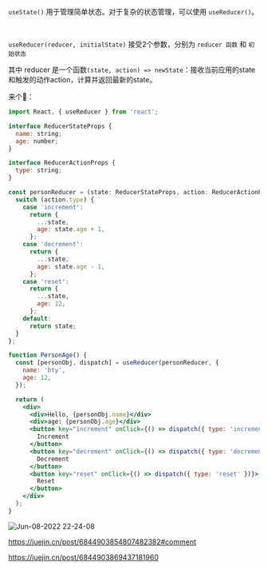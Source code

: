 `useState()` 用于管理简单状态。对于复杂的状态管理，可以使用 `useReducer()`。

<br>

`useReducer(reducer, initialState)` 接受2个参数，分别为 `reducer 函数` 和 `初始状态`

其中 reducer 是一个函数`(state, action) => newState`：接收当前应用的state和触发的动作action，计算并返回最新的state。

来个🌰：
```jsx
import React, { useReducer } from 'react';

interface ReducerStateProps {
  name: string;
  age: number;
}

interface ReducerActionProps {
  type: string;
}

const personReducer = (state: ReducerStateProps, action: ReducerActionProps) => {
  switch (action.type) {
    case 'increment':
      return {
        ...state,
        age: state.age + 1,
      };
    case 'decrement':
      return {
        ...state,
        age: state.age - 1,
      };
    case 'reset':
      return {
        ...state,
        age: 12,
      };
    default:
      return state;
  }
};

function PersonAge() {
  const [personObj, dispatch] = useReducer(personReducer, {
    name: 'bty',
    age: 12,
  });

  return (
    <div>
      <div>Hello, {personObj.name}</div>
      <div>age: {personObj.age}</div>
      <button key="increment" onClick={() => dispatch({ type: 'increment' })}>
        Increment
      </button>
      <button key="decrement" onClick={() => dispatch({ type: 'decrement' })}>
        Decrement
      </button>
      <button key="reset" onClick={() => dispatch({ type: 'reset' })}>
        Reset
      </button>
    </div>
  );
}
```

![Jun-08-2022 22-24-08](https://user-images.githubusercontent.com/74364990/172641772-a310687e-db85-4f0c-bc7e-e09f2881ed48.gif)


https://juejin.cn/post/6844903854807482382#comment

https://juejin.cn/post/6844903869437181960
